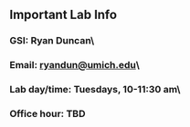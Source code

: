 ## Important Lab Info

### **GSI:** Ryan Duncan\
### **Email:** ryandun@umich.edu\
### **Lab day/time:** Tuesdays, 10-11:30 am\
### **Office hour:** TBD
